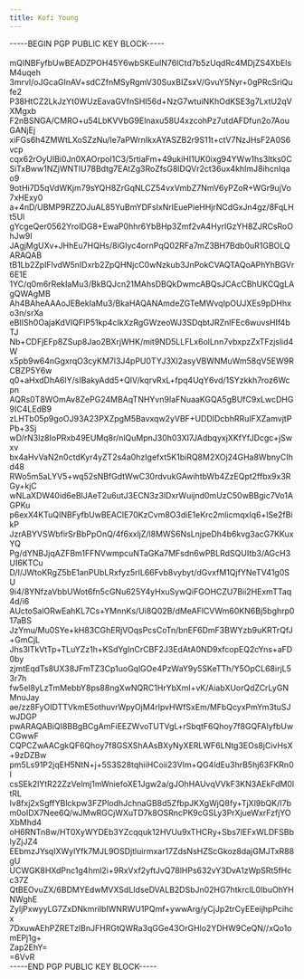 ```yaml
---
title: Kofi Young
---
```


<style>
header, nav, footer{
    display: none;
}
</style>

-----BEGIN PGP PUBLIC KEY BLOCK-----<br>
<br>
mQINBFyfbUwBEADZPOH45Y6wbSKEuIN76lCtd7b5zUqdRc4MDjZS4XbElsM4uqeh<br>
3mrvl/oJGcaGInAV+sdCZfnMSyRgmV30SuxBIZsxV/GvuY5Nyr+0gPRcSriQufe2<br>
P38HtCZ2LkJzYt0WUzEavaGVfnSHI56d+NzG7wtuiNKhOdKSE3g7LxtU2qVXMgxb<br>
F2nBSNGA/CMRO+u54LbKVVbG9Elnaxu58U4xzcohPz7utdAFDfun2o7AouGANjEj<br>
xiFGs6h4ZMWtLXoSZzNu/Ie7aPWrnIkxAYASZB2r9S11t+ctV7NzJHsF2A0S6vcp<br>
cqx62rOyUIBi0Jn0XAOrpoI1C3/5rtiaFm+49ukiHI1UK0ixg94YWw1hs3ltks0C<br>
SiTxBww1NZjWNTIU78Bdtg7EAtZg3RoZfsG8lDQVr2ct36ux4khImJ8ihcnIqao9<br>
9otHi7D5qVdWKjm79sYQH8ZrGqNLCZ54vxVmbZ7NmV6yPZoR+WGr9ujVo7xHExy0<br>
a+4nD/UBMP9RZZOJuAL85YuBmYDFsIxNrlEuePieHHjrNCdGxJn4gz/8FqLHt5Ul<br>
gYcgeQer0562YroIDG8+EwaP0hhr6YbBHp3Zmf2vA4HyrlGzYH8ZJRCsRoOhJw9I<br>
JAgjMgUXv+JHhEu7HQHs/8iGIyc4ornPqQ02RFa7mZ3BH7Bdb0uR1GBOLQARAQAB<br>
tB1Lb2ZpIFlvdW5nIDxrb2ZpQHNjcC0wNzkub3JnPokCVAQTAQoAPhYhBGVr6E1E<br>
1YC/q0m6rRekIaMu3/BkBQJcn21MAhsDBQkDwmcABQsJCAcCBhUKCQgLAgQWAgMB<br>
Ah4BAheAAAoJEBekIaMu3/BkaHAQANAmdeZGTeMWvqIpOUJXEs9pDHhxo3n/srXa<br>
eBIISh0OajaKdVIQFlP51kp4cIkXzRgGWzeoWJ3SDqbtJRZnlFEc6wuvsHIf4bTJ<br>
Nb+CDFjEFp8ZSup8Jao2BXrjWHK/mit9ND5LLFLx6olLnn7vbxpzZxTFzjslid4W<br>
x5pb9w64nGgxrqO3cyKM7l3J4pPU0TYJ3Xl2asyVBWNMuWm58qV5EW9RCBZP5Y6w<br>
q0+aHxdDhA6lY/sIBakyAdd5+QlV/kqrvRxL+fpq4UqY6vd/1SYzkkh7roz6Wcpn<br>
AQRs0T8WOmAv8ZePG24MBAqTNHYvn9IaFNuaaKGQA5gBUfC9xLwcDHG9IC4LEdB9<br>
zLHTb05p9goOJ93A23PXZpgM5Bavxqw2yVBF+UDDIDcbhRRuIFXZamvjtPPb+3Sj<br>
wD/rN3lz8IoPRxb49EUMq8r/nlQuMpnJ30h03XI7JAdbqyxjXKfYfJDcgc+jSwxv<br>
bx4aHvVaN2n0ctdKyr4yZT2s4a0hzIgefxt5K1biRQ8M2XOj24GHa8WbnyCIhd48<br>
RWo5m5aLYV5+wq52sNBfGdtWwC30rdvukGAwihtbWb4ZzEQpt2ffbx9x3RGy+kjC<br>
wNLaXDW40id6eBlJAeT2u6utJ3ECN3z3lDxrWuijnd0mUzC50wBBgic7Vo1AGPKu<br>
p6exX4KTuQINBFyfbUwBEAClE70KzCvm8O3diE1eKrc2mlicmqxIq6+lSe2fBikP<br>
JzrABYVSWbfirSrBbPpOnQ/4f6xxljZ/l8MWS6NsLnjpeDh4b6kvg3acG7KKuxYQ<br>
Pg/dYNBJjqAZFBm1FFNVwmpcuNTaGKa7MFsdn6wPBLRdSQUItb3/AGcH3UI6KTCu<br>
D/I/JWtoKRgZ5bE1anPUbLRxfyz5rIL66Fvb8vybyt/dGvxfM1QjfYNeTV41g0SU<br>
9i4/8YNfzaVbbUWot6fn5cGNu625Y4yHxuSywQiFGOHCZU7Bii2HExmTTaq4d/i6<br>
AUctoSalORwEahKL7Cs+YMnnKs/Ui8Q02B/dMeAFlCVWm60KN6Bj5bghrp017aBS<br>
JzYmu/Mu0SYe+kH83CGhERjVOqsPcsCoTn/bnEF6DmF3BWYzb9uKRTrQfJ+GmCjL<br>
Jhs3lTkVtTp+TLuYZz1h+KSdYgInCrCBF2J3EdAtA0ND9xfcopEQ2cYns+aFD0by<br>
zjmtEqdTs8UX38JFmTZ3Cp1uoGqlGOe4PzWaY9y5SKeTTh/Y5OpCL68irjL53r7h<br>
fw5el8yLzTmMebbY8ps88ngXwNQRC1HrYbXmI+vK/AiabXUorQdZCrLyGNMnuJay<br>
ae/zz8FyOIDTTVkmE5othuvrWpyOjM4rlpvHWfSxEm/MFbQcyxPmYm3tuSJwJDGP<br>
pwARAQABiQI8BBgBCgAmFiEEZWvoTUTVgL+rSbqtF6Qhoy7f8GQFAlyfbUwCGwwF<br>
CQPCZwAACgkQF6Qhoy7f8GSXShAAsBXyNyXERLWF6LNtg3EOs8jCivHsX+9zDZBw<br>
pm5Ls91P2jqEH5NtN+j+5S3S28tqhiiHCoii23Vlm+QG4ldEu3hrB5hj63FKRn0I<br>
csSEk2lYtR22ZzVelmj1mWniefoXE1Jgw2a/gJOhHAUvqVVkF3KN3AEkFdM0ltRL<br>
Iv8fxj2xSgffYBlckpw3FZPlodhJchnaGB8d5ZfbpJKXgWjQ8fy+TjXl9bQK/I7b<br>
m0oIDX7Nee6Q/wJMwRGCjWXuTD7k8OSRncPK9cGSLy3PrXjueWxrFzfjYOXbMhd4<br>
oH6RNTn8w/HT0XyWYDEb3YZcqquk12HVUu9xTHCRy+Sbs7lEFxWLDFSBbIyZjJZ4<br>
EEbmzJYsqIXWylYfk7MJL9OSDjtluirmxar17ZdsNsHZScGkoz8dajGMJTxR88gU<br>
UCWGK8HXdPnc1g4hml2i+9RxVxf2yftJvQ78lHPs632vY3DvA1zWpSRt5fHcc37Z<br>
QtBEOvuZX/6BDMYEdwMVXSdLIdseDVALB2DSbJn02HG7htkrclL0IbuOhYHNWghE<br>
ZyljPxwyyLG7ZxDNkmrilbIWNRWU1PQmf+ywwArg/yCjJp2trCyEEeijhpPcihcx<br>
7DxuwAEhPZRETzIBnJFHRGtQWRa3qGGe43OrGHlo2YDHW9CeQN//xQo1omEPj1g+<br>
Zap2EhY=<br>
=6VvR<br>
-----END PGP PUBLIC KEY BLOCK-----<br>
